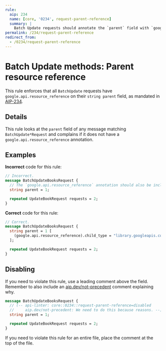```yaml
---
rule:
  aip: 234
  name: [core, '0234', request-parent-reference]
  summary: |
    Batch Update requests should annotate the `parent` field with `google.api.resource_reference`.
permalink: /234/request-parent-reference
redirect_from:
  - /0234/request-parent-reference
---
```


# Batch Update methods: Parent resource reference

This rule enforces that all `BatchUpdate` requests have
`google.api.resource_reference` on their `string parent` field, as mandated in
[AIP-234][].

## Details

This rule looks at the `parent` field of any message matching `BatchUpdate*Request` and
complains if it does not have a `google.api.resource_reference` annotation.

## Examples

**Incorrect** code for this rule:

```proto
// Incorrect.
message BatchUpdateBooksRequest {
  // The `google.api.resource_reference` annotation should also be included.
  string parent = 1;

  repeated UpdateBookRequest requests = 2;
}
```

**Correct** code for this rule:

```proto
// Correct.
message BatchUpdateBooksRequest {
  string parent = 1 [
    (google.api.resource_reference).child_type = "library.googleapis.com/Book"
  ];

  repeated UpdateBookRequest requests = 2;
}
```

## Disabling

If you need to violate this rule, use a leading comment above the field.
Remember to also include an [aip.dev/not-precedent][] comment explaining why.

```proto
message BatchUpdateBooksRequest {
  // (-- api-linter: core::0234::request-parent-reference=disabled
  //     aip.dev/not-precedent: We need to do this because reasons. --)
  string parent = 1;

  repeated UpdateBookRequest requests = 2;
}
```

If you need to violate this rule for an entire file, place the comment at the
top of the file.

[aip-234]: https://aip.dev/234
[aip.dev/not-precedent]: https://aip.dev/not-precedent
